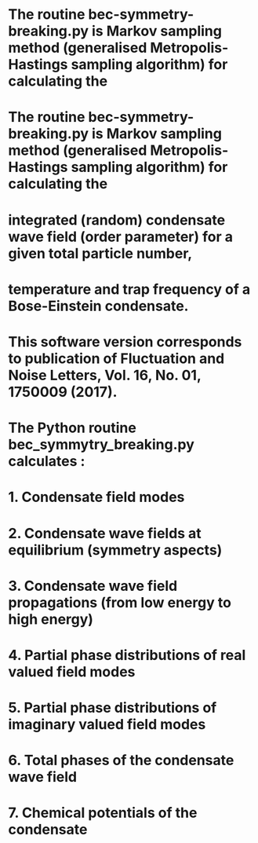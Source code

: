 # The routine bec-symmetry-breaking.py is Markov sampling method (generalised Metropolis-Hastings sampling algorithm) for calculating the


#
#   The routine bec-symmetry-breaking.py is Markov sampling method (generalised Metropolis-Hastings sampling algorithm) for calculating the
#   integrated (random) condensate wave field (order parameter) for a given total particle number, 
#   temperature and trap frequency of a Bose-Einstein condensate.
#
#   This software version corresponds to publication of Fluctuation and Noise Letters, Vol. 16, No. 01, 1750009 (2017).
#  
#   The Python routine bec_symmytry_breaking.py calculates :
#
#   1. Condensate field modes   	    	            	    	            	    	        
#   2. Condensate wave fields at equilibrium (symmetry aspects)    
#   3. Condensate wave field propagations (from low energy to high energy)    
#   4. Partial phase distributions of real valued field modes    
#   5. Partial phase distributions of imaginary valued field modes    
#   6. Total phases of the condensate wave field
#   7. Chemical potentials of the condensate 
# 
